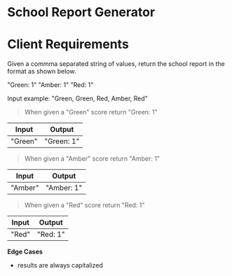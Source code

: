 # School Report Generator

# Client Requirements

Given a commma separated string of values, return the school report in the format as shown below.

"Green: 1"
"Amber: 1"
"Red: 1"

Input example: "Green, Green, Red, Amber, Red"

> When given a "Green" score return "Green: 1"

|  Input  |   Output   |
| :-----: | :--------: |
| "Green" | "Green: 1" |

> When given a "Amber" score return "Amber: 1"

|  Input  |   Output   |
| :-----: | :--------: |
| "Amber" | "Amber: 1" |

> When given a "Red" score return "Red: 1"

| Input |  Output  |
| :---: | :------: |
| "Red" | "Red: 1" |

**Edge Cases**

- results are always capitalized
